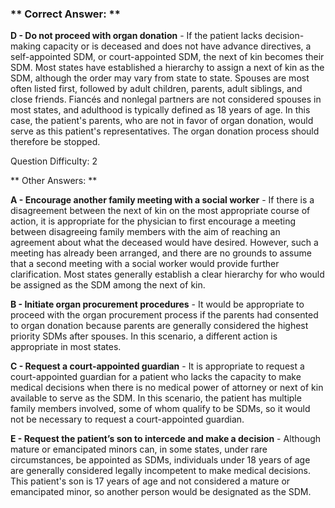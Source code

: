 ### ** Correct Answer: **

**D - Do not proceed with organ donation** - If the patient lacks decision-making capacity or is deceased and does not have advance directives, a self-appointed SDM, or court-appointed SDM, the next of kin becomes their SDM. Most states have established a hierarchy to assign a next of kin as the SDM, although the order may vary from state to state. Spouses are most often listed first, followed by adult children, parents, adult siblings, and close friends. Fiancés and nonlegal partners are not considered spouses in most states, and adulthood is typically defined as 18 years of age. In this case, the patient's parents, who are not in favor of organ donation, would serve as this patient's representatives. The organ donation process should therefore be stopped.

Question Difficulty: 2

** Other Answers: **

**A - Encourage another family meeting with a social worker** - If there is a disagreement between the next of kin on the most appropriate course of action, it is appropriate for the physician to first encourage a meeting between disagreeing family members with the aim of reaching an agreement about what the deceased would have desired. However, such a meeting has already been arranged, and there are no grounds to assume that a second meeting with a social worker would provide further clarification. Most states generally establish a clear hierarchy for who would be assigned as the SDM among the next of kin.

**B - Initiate organ procurement procedures** - It would be appropriate to proceed with the organ procurement process if the parents had consented to organ donation because parents are generally considered the highest priority SDMs after spouses. In this scenario, a different action is appropriate in most states.

**C - Request a court-appointed guardian** - It is appropriate to request a court-appointed guardian for a patient who lacks the capacity to make medical decisions when there is no medical power of attorney or next of kin available to serve as the SDM. In this scenario, the patient has multiple family members involved, some of whom qualify to be SDMs, so it would not be necessary to request a court-appointed guardian.

**E - Request the patient’s son to intercede and make a decision** - Although mature or emancipated minors can, in some states, under rare circumstances, be appointed as SDMs, individuals under 18 years of age are generally considered legally incompetent to make medical decisions. This patient's son is 17 years of age and not considered a mature or emancipated minor, so another person would be designated as the SDM.

